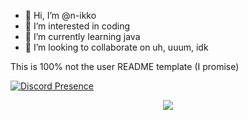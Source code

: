 - 👋 Hi, I’m @n-ikko
- 👀 I’m interested in coding
- 🌱 I’m currently learning java
- 💞️ I’m looking to collaborate on uh, uuum, idk

This is 100% not the user README template (I promise)

[![Discord Presence](https://lanyard.cnrad.dev/api/542061628791848960)](https://discord.com/users/542061628791848960)

<div align="center">
  <img src="https://lanyard-profile-readme.vercel.app/api/542061628791848960?theme=dark&amp;bg=434c5e&amp;animated=true&amp;hideDiscrim=false&amp;borderRadius=30px&amp;idleMessage=Probably%20doing%20something%20else..."> 
</div>
